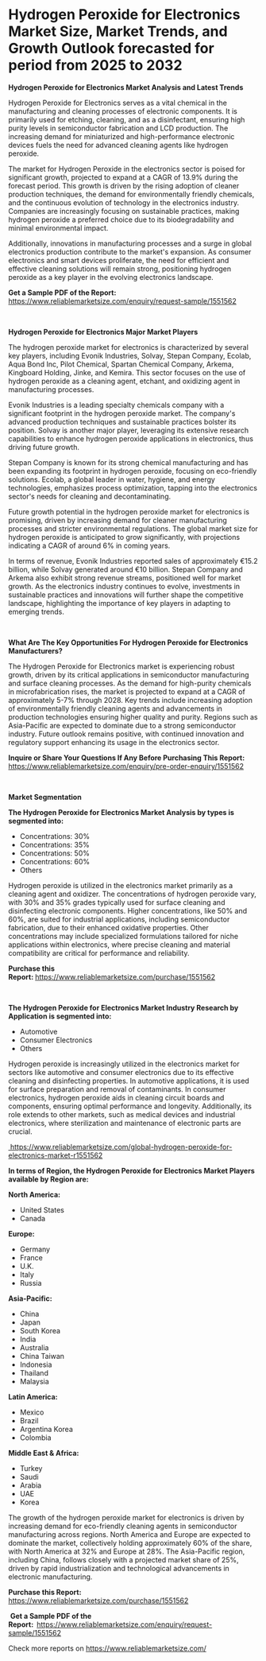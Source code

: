 <p><h1>Hydrogen Peroxide for Electronics Market Size, Market Trends, and Growth Outlook forecasted for period from 2025 to 2032</h1></p><p><strong>Hydrogen Peroxide for Electronics Market Analysis and Latest Trends</strong></p>
<p><p>Hydrogen Peroxide for Electronics serves as a vital chemical in the manufacturing and cleaning processes of electronic components. It is primarily used for etching, cleaning, and as a disinfectant, ensuring high purity levels in semiconductor fabrication and LCD production. The increasing demand for miniaturized and high-performance electronic devices fuels the need for advanced cleaning agents like hydrogen peroxide.</p><p>The market for Hydrogen Peroxide in the electronics sector is poised for significant growth, projected to expand at a CAGR of 13.9% during the forecast period. This growth is driven by the rising adoption of cleaner production techniques, the demand for environmentally friendly chemicals, and the continuous evolution of technology in the electronics industry. Companies are increasingly focusing on sustainable practices, making hydrogen peroxide a preferred choice due to its biodegradability and minimal environmental impact.</p><p>Additionally, innovations in manufacturing processes and a surge in global electronics production contribute to the market's expansion. As consumer electronics and smart devices proliferate, the need for efficient and effective cleaning solutions will remain strong, positioning hydrogen peroxide as a key player in the evolving electronics landscape.</p></p>
<p><strong>Get a Sample PDF of the Report:&nbsp;</strong> <a href="https://www.reliablemarketsize.com/enquiry/request-sample/1551562?utm_campaign=1903&utm_medium=2&utm_source=Github&utm_content=ia&utm_term=01022025&utm_id=hydrogen-peroxide-for-electronics">https://www.reliablemarketsize.com/enquiry/request-sample/1551562</a></p>
<p>&nbsp;</p>
<p><strong>Hydrogen Peroxide for Electronics Major Market Players</strong></p>
<p><p>The hydrogen peroxide market for electronics is characterized by several key players, including Evonik Industries, Solvay, Stepan Company, Ecolab, Aqua Bond Inc, Pilot Chemical, Spartan Chemical Company, Arkema, Kingboard Holding, Jinke, and Kemira. This sector focuses on the use of hydrogen peroxide as a cleaning agent, etchant, and oxidizing agent in manufacturing processes.</p><p>Evonik Industries is a leading specialty chemicals company with a significant footprint in the hydrogen peroxide market. The company's advanced production techniques and sustainable practices bolster its position. Solvay is another major player, leveraging its extensive research capabilities to enhance hydrogen peroxide applications in electronics, thus driving future growth.</p><p>Stepan Company is known for its strong chemical manufacturing and has been expanding its footprint in hydrogen peroxide, focusing on eco-friendly solutions. Ecolab, a global leader in water, hygiene, and energy technologies, emphasizes process optimization, tapping into the electronics sector's needs for cleaning and decontaminating.</p><p>Future growth potential in the hydrogen peroxide market for electronics is promising, driven by increasing demand for cleaner manufacturing processes and stricter environmental regulations. The global market size for hydrogen peroxide is anticipated to grow significantly, with projections indicating a CAGR of around 6% in coming years.</p><p>In terms of revenue, Evonik Industries reported sales of approximately €15.2 billion, while Solvay generated around €10 billion. Stepan Company and Arkema also exhibit strong revenue streams, positioned well for market growth. As the electronics industry continues to evolve, investments in sustainable practices and innovations will further shape the competitive landscape, highlighting the importance of key players in adapting to emerging trends.</p></p>
<p>&nbsp;</p>
<p><strong>What Are The Key Opportunities For Hydrogen Peroxide for Electronics Manufacturers?</strong></p>
<p><p>The Hydrogen Peroxide for Electronics market is experiencing robust growth, driven by its critical applications in semiconductor manufacturing and surface cleaning processes. As the demand for high-purity chemicals in microfabrication rises, the market is projected to expand at a CAGR of approximately 5-7% through 2028. Key trends include increasing adoption of environmentally friendly cleaning agents and advancements in production technologies ensuring higher quality and purity. Regions such as Asia-Pacific are expected to dominate due to a strong semiconductor industry. Future outlook remains positive, with continued innovation and regulatory support enhancing its usage in the electronics sector.</p></p>
<p><strong>Inquire or Share Your Questions If Any Before Purchasing This Report:</strong> <a href="https://www.reliablemarketsize.com/enquiry/pre-order-enquiry/1551562?utm_campaign=1903&utm_medium=2&utm_source=Github&utm_content=ia&utm_term=01022025&utm_id=hydrogen-peroxide-for-electronics">https://www.reliablemarketsize.com/enquiry/pre-order-enquiry/1551562</a></p>
<p>&nbsp;</p>
<p><strong>Market Segmentation</strong></p>
<p><strong>The Hydrogen Peroxide for Electronics Market Analysis by types is segmented into:</strong></p>
<p><ul><li>Concentrations: 30%</li><li>Concentrations: 35%</li><li>Concentrations: 50%</li><li>Concentrations: 60%</li><li>Others</li></ul></p>
<p><p>Hydrogen peroxide is utilized in the electronics market primarily as a cleaning agent and oxidizer. The concentrations of hydrogen peroxide vary, with 30% and 35% grades typically used for surface cleaning and disinfecting electronic components. Higher concentrations, like 50% and 60%, are suited for industrial applications, including semiconductor fabrication, due to their enhanced oxidative properties. Other concentrations may include specialized formulations tailored for niche applications within electronics, where precise cleaning and material compatibility are critical for performance and reliability.</p></p>
<p><strong>Purchase this Report:&nbsp;</strong><a href="https://www.reliablemarketsize.com/purchase/1551562?utm_campaign=1903&utm_medium=2&utm_source=Github&utm_content=ia&utm_term=01022025&utm_id=hydrogen-peroxide-for-electronics">https://www.reliablemarketsize.com/purchase/1551562</a></p>
<p>&nbsp;</p>
<p><strong>The Hydrogen Peroxide for Electronics Market Industry Research by Application is segmented into:</strong></p>
<p><ul><li>Automotive</li><li>Consumer Electronics</li><li>Others</li></ul></p>
<p><p>Hydrogen peroxide is increasingly utilized in the electronics market for sectors like automotive and consumer electronics due to its effective cleaning and disinfecting properties. In automotive applications, it is used for surface preparation and removal of contaminants. In consumer electronics, hydrogen peroxide aids in cleaning circuit boards and components, ensuring optimal performance and longevity. Additionally, its role extends to other markets, such as medical devices and industrial electronics, where sterilization and maintenance of electronic parts are crucial.</p></p>
<p><a href="https://www.reliablemarketsize.com/global-hydrogen-peroxide-for-electronics-market-r1551562?utm_campaign=1903&utm_medium=2&utm_source=Github&utm_content=ia&utm_term=01022025&utm_id=hydrogen-peroxide-for-electronics">&nbsp;https://www.reliablemarketsize.com/global-hydrogen-peroxide-for-electronics-market-r1551562</a></p>
<p><strong>In terms of Region, the Hydrogen Peroxide for Electronics Market Players available by Region are:</strong></p>
<p>
    <p> <strong> North America: </strong>
        <ul>
            <li>United States</li>
            <li>Canada</li>
        </ul>
        </p> 
    <p> <strong> Europe: </strong>
        <ul>
            <li>Germany</li>
            <li>France</li>
            <li>U.K.</li>
            <li>Italy</li>
            <li>Russia</li>
        </ul>
        </p> 
    <p> <strong> Asia-Pacific: </strong>
        <ul>
            <li>China</li>
            <li>Japan</li>
            <li>South Korea</li>
            <li>India</li>
            <li>Australia</li>
            <li>China Taiwan</li>
            <li>Indonesia</li>
            <li>Thailand</li>
            <li>Malaysia</li>
        </ul>
        </p> 
    <p> <strong> Latin America: </strong>
        <ul>
            <li>Mexico</li>
            <li>Brazil</li>
            <li>Argentina Korea</li>
            <li>Colombia</li>
        </ul>
        </p> 
    <p> <strong> Middle East & Africa: </strong>
        <ul>
            <li>Turkey</li>
            <li>Saudi</li>
            <li>Arabia</li>
            <li>UAE</li>
            <li>Korea</li>
        </ul>
    </p>
    </p>
<p><p>The growth of the hydrogen peroxide market for electronics is driven by increasing demand for eco-friendly cleaning agents in semiconductor manufacturing across regions. North America and Europe are expected to dominate the market, collectively holding approximately 60% of the share, with North America at 32% and Europe at 28%. The Asia-Pacific region, including China, follows closely with a projected market share of 25%, driven by rapid industrialization and technological advancements in electronic manufacturing.</p></p>
<p><strong>Purchase this Report: </strong><a href="https://www.reliablemarketsize.com/purchase/1551562?utm_campaign=1903&utm_medium=2&utm_source=Github&utm_content=ia&utm_term=01022025&utm_id=hydrogen-peroxide-for-electronics">https://www.reliablemarketsize.com/purchase/1551562</a></p>
<p>&nbsp;<strong>Get a Sample PDF of the Report:&nbsp;&nbsp;</strong><a href="https://www.reliablemarketsize.com/enquiry/request-sample/1551562?utm_campaign=1903&utm_medium=2&utm_source=Github&utm_content=ia&utm_term=01022025&utm_id=hydrogen-peroxide-for-electronics">https://www.reliablemarketsize.com/enquiry/request-sample/1551562</a></p>
<p><strong></strong></p>
<p>Check more reports on <a href="https://www.reliablemarketsize.com/?utm_campaign=1903&utm_medium=2&utm_source=Github&utm_content=ia&utm_term=01022025&utm_id=hydrogen-peroxide-for-electronics">https://www.reliablemarketsize.com/</a></p>